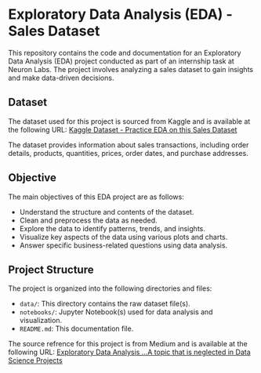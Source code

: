# Exploratory Data Analysis (EDA) - Sales Dataset

This repository contains the code and documentation for an Exploratory Data Analysis (EDA) project conducted as part of an internship task at Neuron Labs. The project involves analyzing a sales dataset to gain insights and make data-driven decisions.

## Dataset

The dataset used for this project is sourced from Kaggle and is available at the following URL:
[Kaggle Dataset - Practice EDA on this Sales Dataset](https://www.kaggle.com/datasets/dhruvkothari19/practice-eda-on-this-sales-dataset)

The dataset provides information about sales transactions, including order details, products, quantities, prices, order dates, and purchase addresses.

## Objective

The main objectives of this EDA project are as follows:
- Understand the structure and contents of the dataset.
- Clean and preprocess the data as needed.
- Explore the data to identify patterns, trends, and insights.
- Visualize key aspects of the data using various plots and charts.
- Answer specific business-related questions using data analysis.

## Project Structure

The project is organized into the following directories and files:

- `data/`: This directory contains the raw dataset file(s).
- `notebooks/`: Jupyter Notebook(s) used for data analysis and visualization.
- `README.md`: This documentation file.

The source refrence for this project is from Medium and is available at the following URL:
[Exploratory Data Analysis …A topic that is neglected in Data Science Projects](https://towardsdatascience.com/exploratory-data-analysis-topic-that-is-neglected-in-data-science-projects-9962ae078a56)

